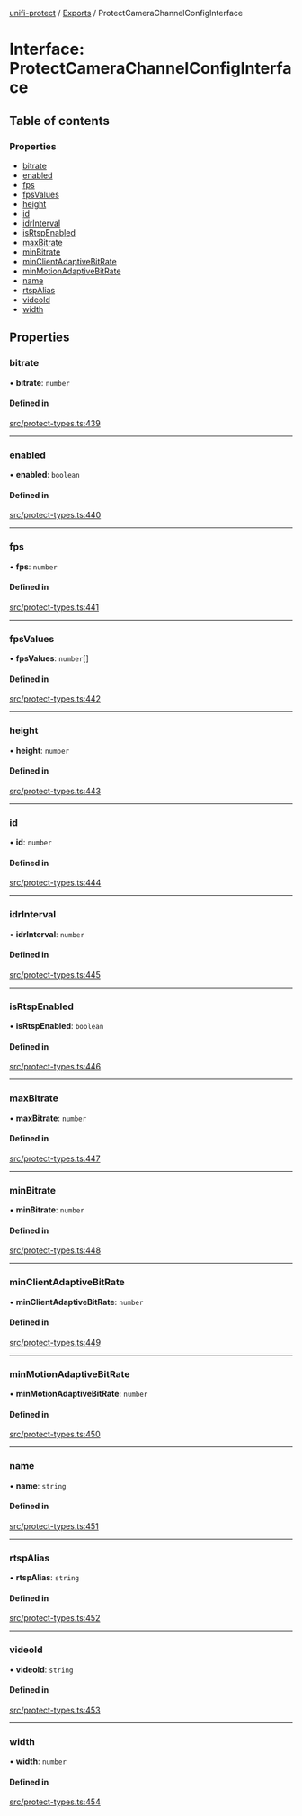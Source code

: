 [unifi-protect](../README.md) / [Exports](../modules.md) / ProtectCameraChannelConfigInterface

# Interface: ProtectCameraChannelConfigInterface

## Table of contents

### Properties

- [bitrate](ProtectCameraChannelConfigInterface.md#bitrate)
- [enabled](ProtectCameraChannelConfigInterface.md#enabled)
- [fps](ProtectCameraChannelConfigInterface.md#fps)
- [fpsValues](ProtectCameraChannelConfigInterface.md#fpsvalues)
- [height](ProtectCameraChannelConfigInterface.md#height)
- [id](ProtectCameraChannelConfigInterface.md#id)
- [idrInterval](ProtectCameraChannelConfigInterface.md#idrinterval)
- [isRtspEnabled](ProtectCameraChannelConfigInterface.md#isrtspenabled)
- [maxBitrate](ProtectCameraChannelConfigInterface.md#maxbitrate)
- [minBitrate](ProtectCameraChannelConfigInterface.md#minbitrate)
- [minClientAdaptiveBitRate](ProtectCameraChannelConfigInterface.md#minclientadaptivebitrate)
- [minMotionAdaptiveBitRate](ProtectCameraChannelConfigInterface.md#minmotionadaptivebitrate)
- [name](ProtectCameraChannelConfigInterface.md#name)
- [rtspAlias](ProtectCameraChannelConfigInterface.md#rtspalias)
- [videoId](ProtectCameraChannelConfigInterface.md#videoid)
- [width](ProtectCameraChannelConfigInterface.md#width)

## Properties

### bitrate

• **bitrate**: `number`

#### Defined in

[src/protect-types.ts:439](https://github.com/hjdhjd/unifi-protect/blob/a536a5f/src/protect-types.ts#L439)

___

### enabled

• **enabled**: `boolean`

#### Defined in

[src/protect-types.ts:440](https://github.com/hjdhjd/unifi-protect/blob/a536a5f/src/protect-types.ts#L440)

___

### fps

• **fps**: `number`

#### Defined in

[src/protect-types.ts:441](https://github.com/hjdhjd/unifi-protect/blob/a536a5f/src/protect-types.ts#L441)

___

### fpsValues

• **fpsValues**: `number`[]

#### Defined in

[src/protect-types.ts:442](https://github.com/hjdhjd/unifi-protect/blob/a536a5f/src/protect-types.ts#L442)

___

### height

• **height**: `number`

#### Defined in

[src/protect-types.ts:443](https://github.com/hjdhjd/unifi-protect/blob/a536a5f/src/protect-types.ts#L443)

___

### id

• **id**: `number`

#### Defined in

[src/protect-types.ts:444](https://github.com/hjdhjd/unifi-protect/blob/a536a5f/src/protect-types.ts#L444)

___

### idrInterval

• **idrInterval**: `number`

#### Defined in

[src/protect-types.ts:445](https://github.com/hjdhjd/unifi-protect/blob/a536a5f/src/protect-types.ts#L445)

___

### isRtspEnabled

• **isRtspEnabled**: `boolean`

#### Defined in

[src/protect-types.ts:446](https://github.com/hjdhjd/unifi-protect/blob/a536a5f/src/protect-types.ts#L446)

___

### maxBitrate

• **maxBitrate**: `number`

#### Defined in

[src/protect-types.ts:447](https://github.com/hjdhjd/unifi-protect/blob/a536a5f/src/protect-types.ts#L447)

___

### minBitrate

• **minBitrate**: `number`

#### Defined in

[src/protect-types.ts:448](https://github.com/hjdhjd/unifi-protect/blob/a536a5f/src/protect-types.ts#L448)

___

### minClientAdaptiveBitRate

• **minClientAdaptiveBitRate**: `number`

#### Defined in

[src/protect-types.ts:449](https://github.com/hjdhjd/unifi-protect/blob/a536a5f/src/protect-types.ts#L449)

___

### minMotionAdaptiveBitRate

• **minMotionAdaptiveBitRate**: `number`

#### Defined in

[src/protect-types.ts:450](https://github.com/hjdhjd/unifi-protect/blob/a536a5f/src/protect-types.ts#L450)

___

### name

• **name**: `string`

#### Defined in

[src/protect-types.ts:451](https://github.com/hjdhjd/unifi-protect/blob/a536a5f/src/protect-types.ts#L451)

___

### rtspAlias

• **rtspAlias**: `string`

#### Defined in

[src/protect-types.ts:452](https://github.com/hjdhjd/unifi-protect/blob/a536a5f/src/protect-types.ts#L452)

___

### videoId

• **videoId**: `string`

#### Defined in

[src/protect-types.ts:453](https://github.com/hjdhjd/unifi-protect/blob/a536a5f/src/protect-types.ts#L453)

___

### width

• **width**: `number`

#### Defined in

[src/protect-types.ts:454](https://github.com/hjdhjd/unifi-protect/blob/a536a5f/src/protect-types.ts#L454)
